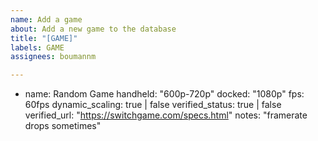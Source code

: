 ```yaml
---
name: Add a game
about: Add a new game to the database
title: "[GAME]"
labels: GAME
assignees: boumannm

---
```


- name: Random Game
  handheld: "600p-720p"
  docked: "1080p"
  fps: 60fps
  dynamic_scaling: true | false
  verified_status: true | false
  verified_url: "https://switchgame.com/specs.html"
  notes: "framerate drops sometimes"

